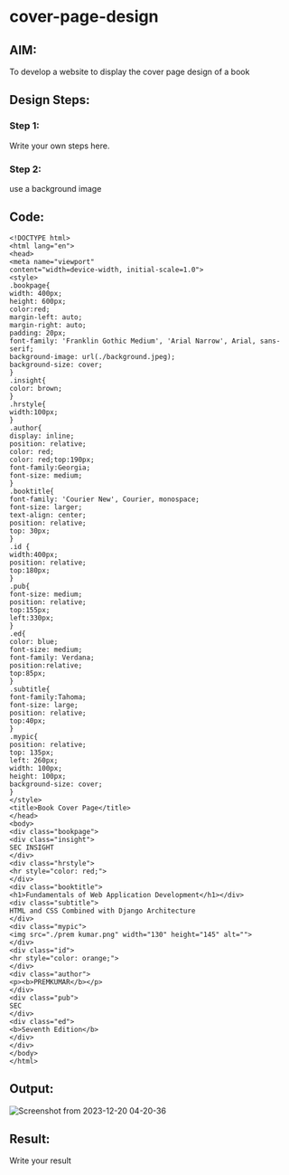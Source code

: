 # cover-page-design
## AIM:
To develop a website to display the cover page design of a book

## Design Steps:

### Step 1:
Write your own steps here.
### Step 2:
use a background image 

## Code:
```
<!DOCTYPE html>
<html lang="en">
<head>
<meta name="viewport"
content="width=device-width, initial-scale=1.0">
<style>
.bookpage{
width: 400px;
height: 600px;
color:red;
margin-left: auto;
margin-right: auto;
padding: 20px;
font-family: 'Franklin Gothic Medium', 'Arial Narrow', Arial, sans-serif;
background-image: url(./background.jpeg);
background-size: cover;
}
.insight{
color: brown;
}
.hrstyle{
width:100px;
}
.author{
display: inline;
position: relative;
color: red;
color: red;top:190px;
font-family:Georgia;
font-size: medium;
}
.booktitle{
font-family: 'Courier New', Courier, monospace;
font-size: larger;
text-align: center;
position: relative;
top: 30px;
}
.id {
width:400px;
position: relative;
top:180px;
}
.pub{
font-size: medium;
position: relative;
top:155px;
left:330px;
}
.ed{
color: blue;
font-size: medium;
font-family: Verdana;
position:relative;
top:85px;
}
.subtitle{
font-family:Tahoma;
font-size: large;
position: relative;
top:40px;
}
.mypic{
position: relative;
top: 135px;
left: 260px;
width: 100px;
height: 100px;
background-size: cover;
}
</style>
<title>Book Cover Page</title>
</head>
<body>
<div class="bookpage">
<div class="insight">
SEC INSIGHT
</div>
<div class="hrstyle">
<hr style="color: red;">
</div>
<div class="booktitle">
<h1>Fundamentals of Web Application Development</h1></div>
<div class="subtitle">
HTML and CSS Combined with Django Architecture
</div>
<div class="mypic">
<img src="./prem kumar.png" width="130" height="145" alt="">
</div>
<div class="id">
<hr style="color: orange;">
</div>
<div class="author">
<p><b>PREMKUMAR</b></p>
</div>
<div class="pub">
SEC
</div>
<div class="ed">
<b>Seventh Edition</b>
</div>
</div>
</body>
</html>
```
## Output:
![Screenshot from 2023-12-20 04-20-36](https://github.com/premsuryas/cover-page-design/assets/147473858/24350d8b-0c50-4334-9c7a-d07ac4c0bef0)




## Result:
Write your result
